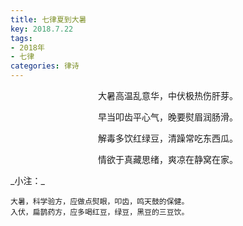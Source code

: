 ```yaml
---
title: 七律夏到大暑
key: 2018.7.22
tags: 
- 2018年 
- 七律
categories: 律诗
---
```


<p align="center">大暑高温乱意华，中伏极热伤肝芽。
</p>
<p align="center">早当叩齿平心气，晚要熨眉润肠滑。
</p>
<p align="center">解毒多饮红绿豆，清躁常吃东西瓜。
</p>
<p align="center">情欲于真藏思绪，爽凉在静窝在家。
</p>
_小注：_

```
大暑，科学验方，应做点熨眼，叩齿，鸣天鼓的保健。
入伏，扁鹊药方，应多喝红豆，绿豆，黑豆的三豆饮。
```